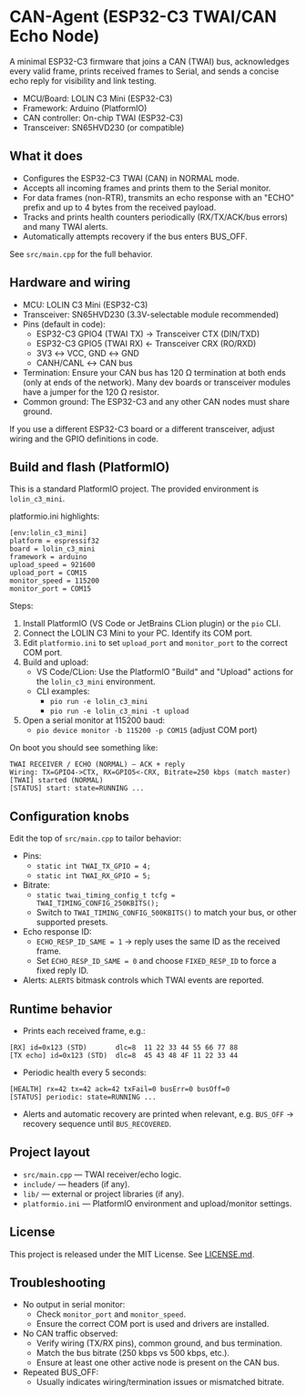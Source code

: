 # CAN-Agent (ESP32-C3 TWAI/CAN Echo Node)

A minimal ESP32-C3 firmware that joins a CAN (TWAI) bus, acknowledges every valid frame, prints received frames to Serial, and sends a concise echo reply for visibility and link testing.

- MCU/Board: LOLIN C3 Mini (ESP32-C3)
- Framework: Arduino (PlatformIO)
- CAN controller: On-chip TWAI (ESP32-C3)
- Transceiver: SN65HVD230 (or compatible)

## What it does
- Configures the ESP32-C3 TWAI (CAN) in NORMAL mode.
- Accepts all incoming frames and prints them to the Serial monitor.
- For data frames (non-RTR), transmits an echo response with an "ECHO" prefix and up to 4 bytes from the received payload.
- Tracks and prints health counters periodically (RX/TX/ACK/bus errors) and many TWAI alerts.
- Automatically attempts recovery if the bus enters BUS_OFF.

See `src/main.cpp` for the full behavior.

## Hardware and wiring
- MCU: LOLIN C3 Mini (ESP32-C3)
- Transceiver: SN65HVD230 (3.3V-selectable module recommended)
- Pins (default in code):
  - ESP32-C3 GPIO4 (TWAI TX) → Transceiver CTX (DIN/TXD)
  - ESP32-C3 GPIO5 (TWAI RX) ← Transceiver CRX (RO/RXD)
  - 3V3 ↔ VCC, GND ↔ GND
  - CANH/CANL ↔ CAN bus
- Termination: Ensure your CAN bus has 120 Ω termination at both ends (only at ends of the network). Many dev boards or transceiver modules have a jumper for the 120 Ω resistor.
- Common ground: The ESP32-C3 and any other CAN nodes must share ground.

If you use a different ESP32-C3 board or a different transceiver, adjust wiring and the GPIO definitions in code.

## Build and flash (PlatformIO)
This is a standard PlatformIO project. The provided environment is `lolin_c3_mini`.

platformio.ini highlights:

```
[env:lolin_c3_mini]
platform = espressif32
board = lolin_c3_mini
framework = arduino
upload_speed = 921600
upload_port = COM15
monitor_speed = 115200
monitor_port = COM15
```

Steps:
1) Install PlatformIO (VS Code or JetBrains CLion plugin) or the `pio` CLI.
2) Connect the LOLIN C3 Mini to your PC. Identify its COM port.
3) Edit `platformio.ini` to set `upload_port` and `monitor_port` to the correct COM port.
4) Build and upload:
   - VS Code/CLion: Use the PlatformIO "Build" and "Upload" actions for the `lolin_c3_mini` environment.
   - CLI examples:
     - `pio run -e lolin_c3_mini`
     - `pio run -e lolin_c3_mini -t upload`
5) Open a serial monitor at 115200 baud:
   - `pio device monitor -b 115200 -p COM15` (adjust COM port)

On boot you should see something like:

```
TWAI RECEIVER / ECHO (NORMAL) — ACK + reply
Wiring: TX=GPIO4->CTX, RX=GPIO5<-CRX, Bitrate=250 kbps (match master)
[TWAI] started (NORMAL)
[STATUS] start: state=RUNNING ...
```

## Configuration knobs
Edit the top of `src/main.cpp` to tailor behavior:

- Pins:
  - `static int TWAI_TX_GPIO = 4;`
  - `static int TWAI_RX_GPIO = 5;`
- Bitrate:
  - `static twai_timing_config_t tcfg = TWAI_TIMING_CONFIG_250KBITS();`
  - Switch to `TWAI_TIMING_CONFIG_500KBITS()` to match your bus, or other supported presets.
- Echo response ID:
  - `ECHO_RESP_ID_SAME = 1` → reply uses the same ID as the received frame.
  - Set `ECHO_RESP_ID_SAME = 0` and choose `FIXED_RESP_ID` to force a fixed reply ID.
- Alerts: `ALERTS` bitmask controls which TWAI events are reported.

## Runtime behavior
- Prints each received frame, e.g.:

```
[RX] id=0x123 (STD)       dlc=8  11 22 33 44 55 66 77 88
[TX echo] id=0x123 (STD)  dlc=8  45 43 48 4F 11 22 33 44
```

- Periodic health every 5 seconds:

```
[HEALTH] rx=42 tx=42 ack=42 txFail=0 busErr=0 busOff=0
[STATUS] periodic: state=RUNNING ...
```

- Alerts and automatic recovery are printed when relevant, e.g. `BUS_OFF` → recovery sequence until `BUS_RECOVERED`.

## Project layout
- `src/main.cpp` — TWAI receiver/echo logic.
- `include/` — headers (if any).
- `lib/` — external or project libraries (if any).
- `platformio.ini` — PlatformIO environment and upload/monitor settings.

## License
This project is released under the MIT License. See [LICENSE.md](LICENSE.md).

## Troubleshooting
- No output in serial monitor:
  - Check `monitor_port` and `monitor_speed`.
  - Ensure the correct COM port is used and drivers are installed.
- No CAN traffic observed:
  - Verify wiring (TX/RX pins), common ground, and bus termination.
  - Match the bus bitrate (250 kbps vs 500 kbps, etc.).
  - Ensure at least one other active node is present on the CAN bus.
- Repeated BUS_OFF:
  - Usually indicates wiring/termination issues or mismatched bitrate.
